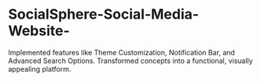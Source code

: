 # SocialSphere-Social-Media-Website-
Implemented features like Theme Customization, Notification Bar, and Advanced Search Options. Transformed concepts into a functional, visually appealing platform.
